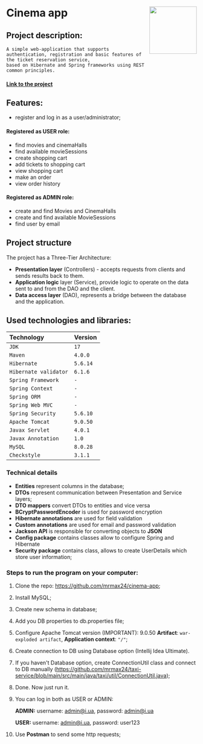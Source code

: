 # Cinema app <img src="C:\Users\MAX\IdeaProjects\cinema-app\film-tape.gif" margin-bottom=125px align="right" width=125px>
## Project description:
```http
A simple web-application that supports authentication, registration and basic features of the ticket reservation service,
based on Hibernate and Spring frameworks using REST common principles.
```

#### [Link to the project]()

## Features:
- register and log in as a user/administrator; 
#### Registered as USER role:
- find movies and cinemaHalls
- find available movieSessions
- create shopping cart
- add tickets to shopping cart
- view shopping cart
- make an order
- view order history
#### Registered as ADMIN role:
- create and find Movies and CinemaHalls
- create and find available MovieSessions
- find user by email

## Project structure

The project has a Three-Tier Architecture:
- **Presentation layer** (Controllers) - accepts requests from clients and sends results back to them.
- **Application logic** layer (Service), provide logic to operate on the data sent to and from the DAO and the client.
- **Data access layer** (DAO), represents a bridge between the database and the application.

## Used technologies and libraries:
| Technology               | Version  |
|:-------------------------|:---------|
| `JDK`                    | `17`     |
| `Maven`                  | `4.0.0`  |
| `Hibernate`              | `5.6.14` |
| `Hibernate validator`    | `6.1.6`  |
| `Spring Framework`       | `-`      |
| `Spring Context`         | `-`      |
| `Spring ORM`             | `-`      |
| `Spring Web MVC`         | `-`      |
| `Spring Security`        | `5.6.10` |
| `Apache Tomcat`          | `9.0.50` |
| `Javax Servlet`          | `4.0.1`  |
| `Javax Annotation`       | `1.0`    |
| `MySQL`               | `8.0.28` |
| `Checkstyle`          | `3.1.1`  |

### Technical details
- **Entities** represent columns in the database;
- **DTOs** represent communication between Presentation and Service layers;
- **DTO mappers** convert DTOs to entities and vice versa
- **BCryptPasswordEncoder** is used for password encryption
- **Hibernate annotations** are used for field validation
- **Custom annotations** are used for email and password validation
- **Jackson API** is responsible for converting objects to **JSON**
- **Config package** contains classes allow to configure Spring and Hibernate
- **Security package** contains class, allows to create UserDetails which store user information;



### Steps to run the program on your computer:
1. Clone the repo: https://github.com/mrmax24/cinema-app;
2. Install MySQL;
3. Create new schema in database;
4. Add you DB properties to db.properties file;
5. Configure Apache Tomcat version (IMPORTANT): 9.0.50 **Artifact**: `war-exploded artifact`, **Application context**: `"/"`;
6. Create connection to DB using Database option (Intellij Idea Ultimate).
7. If you haven't Database option, create ConnectionUtil class and connect to DB manually 
(https://github.com/mrmax24/taxi-service/blob/main/src/main/java/taxi/util/ConnectionUtil.java); 
8. Done. Now just run it.
9. You can log in both as USER or ADMIN:

   **ADMIN:** username: admin@i.ua, password: admin@i.ua

   **USER:** username: admin@i.ua, password: user123
10. Use **Postman** to send some http requests;


